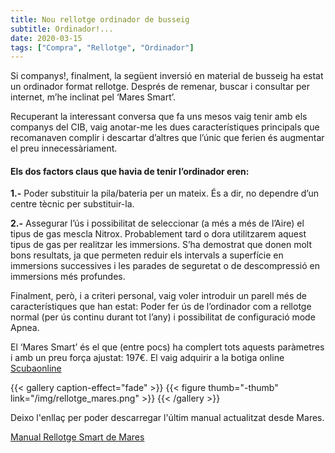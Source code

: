 ```yaml
---
title: Nou rellotge ordinador de busseig
subtitle: Ordinador!...
date: 2020-03-15
tags: ["Compra", "Rellotge", "Ordinador"]
---
```


Si companys!, finalment, la següent inversió en material de busseig ha estat un ordinador format rellotge. Després de remenar, buscar i consultar per internet, m’he inclinat pel ‘Mares Smart’.

Recuperant la interessant conversa que fa uns mesos vaig tenir amb els companys del CIB, vaig anotar-me les dues característiques principals que recomanaven complir i descartar d’altres que l’únic que ferien és augmentar el preu innecessàriament.

#### Els dos factors claus que havia de tenir l’ordinador eren:

**1.-** Poder substituir la pila/bateria per un mateix. És a dir, no dependre d’un centre tècnic per substituir-la.

**2.-** Assegurar l’ús i possibilitat de seleccionar (a més a més de l’Aire) el tipus de gas mescla Nitrox. Probablement tard o dora utilitzarem aquest tipus de gas per realitzar les immersions. S’ha demostrat que donen molt bons resultats, ja que permeten reduir els intervals a superfície en immersions successives i les parades de seguretat o de descompressió en immersions més profundes.

Finalment, però, i a criteri personal, vaig voler introduir un parell més de característiques que han estat: Poder fer ús de l’ordinador com a rellotge normal (per ús continu durant tot l’any) i possibilitat de configuració mode Apnea.

El ‘Mares Smart’ és el que (entre pocs) ha complert tots aquests paràmetres i amb un preu força ajustat: 197€. El vaig adquirir a la botiga online [Scubaonline](https://scubaonline.de/?lang=eng)

{{< gallery caption-effect="fade" >}}
  {{< figure thumb="-thumb" link="/img/rellotge_mares.png" >}}
{{< /gallery >}}

Deixo l'enllaç per poder descarregar l'últim manual actualitzat desde Mares.

[Manual Rellotge Smart de Mares](https://www.mares.com/es_ES/smart-15)

